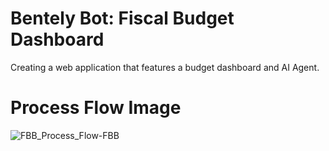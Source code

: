 # Bentely Bot: Fiscal Budget Dashboard 

Creating a web application that features a budget dashboard and AI Agent. 

# Process Flow Image
![FBB_Process_Flow-FBB](https://github.com/user-attachments/assets/e2f6667d-1d81-4742-bf27-a479b2898fb9)
